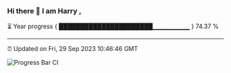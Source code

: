 ### Hi there 👋 I am Harry , 

⏳ Year progress { ██████████████████████▁▁▁▁▁▁▁▁ } 74.37 %

---

⏰ Updated on Fri, 29 Sep 2023 10:46:46 GMT

![Progress Bar CI](https://github.com/duykhang68/duykhang68/workflows/Progress%20Bar%20CI/badge.svg)
